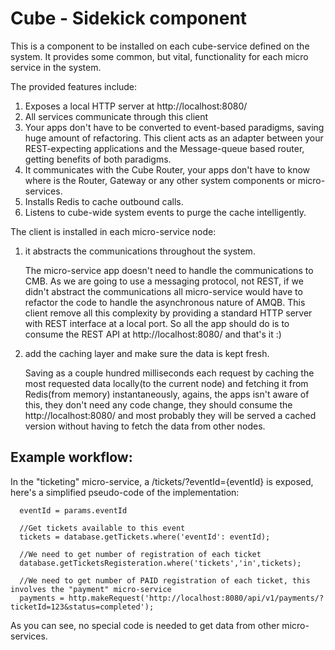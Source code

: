 # Cube - Sidekick component

This is a component to be installed on each cube-service defined on the system. It provides some common, but vital, functionality for each micro service in the system.

The provided features include:

1. Exposes a local HTTP server at http://localhost:8080/
2. All services communicate through this client
3. Your apps don't have to be converted to event-based paradigms, saving huge amount of refactoring. This client acts as an adapter between your REST-expecting applications and the Message-queue based router, getting benefits of both paradigms.
4. It communicates with the Cube Router, your apps don't have to know where is the Router, Gateway or any other system components or micro-services.
5. Installs Redis to cache outbound calls.
6. Listens to cube-wide system events to purge the cache intelligently.

The client is installed in each micro-service node:

1. it abstracts the communications throughout the system.

    The micro-service app doesn't need to handle the communications to CMB. As we are going to use a messaging protocol, not REST, if we didn't abstract the communications all micro-service would have to refactor the code to handle the asynchronous nature of AMQB. This client remove all this complexity by providing a standard HTTP server with REST interface at a local port. So all the app should do is to consume the REST API at http://localhost:8080/ and that's it :)

2. add the caching layer and make sure the data is kept fresh.

    Saving as a couple hundred milliseconds each request by caching the most requested data locally(to the current node) and fetching it from Redis(from memory) instantaneously, agains, the apps isn't aware of this, they don't need any code change, they should consume the http://localhost:8080/ and most probably they will be served a cached version without having to fetch the data from other nodes. 

## Example workflow:

In the "ticketing" micro-service, a /tickets/?eventId={eventId} is exposed, here's a simplified pseudo-code of the implementation:
```
  eventId = params.eventId

  //Get tickets available to this event
  tickets = database.getTickets.where('eventId': eventId);

  //We need to get number of registration of each ticket
  database.getTicketsRegisteration.where('tickets','in',tickets);

  //We need to get number of PAID registration of each ticket, this involves the "payment" micro-service
  payments = http.makeRequest('http://localhost:8080/api/v1/payments/?ticketId=123&status=completed');
```
As you can see, no special code is needed to get data from other micro-services.
